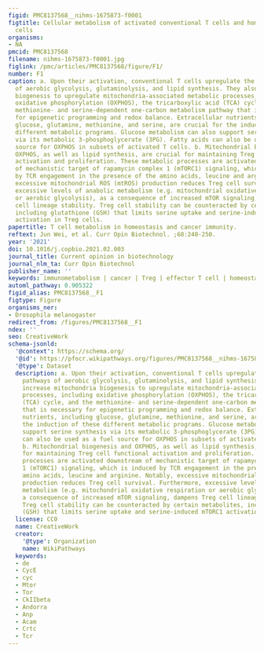 ```yaml
---
figid: PMC8137568__nihms-1675873-f0001
figtitle: Cellular metabolism of activated conventional T cells and homeostatic Treg
  cells
organisms:
- NA
pmcid: PMC8137568
filename: nihms-1675873-f0001.jpg
figlink: /pmc/articles/PMC8137568/figure/F1/
number: F1
caption: a. Upon their activation, conventional T cells upregulate the metabolic pathways
  of aerobic glycolysis, glutaminolysis, and lipid synthesis. They also increase mitochondria
  biogenesis to upregulate mitochondria-associated metabolic processes, including
  oxidative phosphorylation (OXPHOS), the tricarboxylic acid (TCA) cycle, and the
  methionine- and serine-dependent one-carbon metabolism pathway that is necessary
  for epigenetic programming and redox balance. Extracellular nutrients, including
  glucose, glutamine, methionine, and serine, are crucial for the induction of these
  different metabolic programs. Glucose metabolism can also support serine synthesis
  via its metabolic 3-phosphoglycerate (3PG). Fatty acids can also be used as a fuel
  source for OXPHOS in subsets of activated T cells. b. Mitochondrial biogenesis and
  OXPHOS, as well as lipid synthesis, are crucial for maintaining Treg cell functional
  activation and proliferation. These metabolic processes are activated downstream
  of mechanistic target of rapamycin complex 1 (mTORC1) signaling, which is induced
  by TCR engagement in the presence of the amino acids, leucine and arginine. Notably,
  excessive mitochondrial ROS (mtROS) production reduces Treg cell survival. Furthermore,
  excessive levels of anabolic metabolism (e.g. mitochondrial oxidative respiration
  or aerobic glycolysis), as a consequence of increased mTOR signaling, dampens Treg
  cell lineage stability. Treg cell stability can be counteracted by certain metabolites,
  including glutathione (GSH) that limits serine uptake and serine-induced mTORC1
  activation in Treg cells.
papertitle: T cell metabolism in homeostasis and cancer immunity.
reftext: Jun Wei, et al. Curr Opin Biotechnol. ;68:240-250.
year: '2021'
doi: 10.1016/j.copbio.2021.02.003
journal_title: Current opinion in biotechnology
journal_nlm_ta: Curr Opin Biotechnol
publisher_name: ''
keywords: immunometabolism | cancer | Treg | effector T cell | homeostasis
automl_pathway: 0.905322
figid_alias: PMC8137568__F1
figtype: Figure
organisms_ner:
- Drosophila melanogaster
redirect_from: /figures/PMC8137568__F1
ndex: ''
seo: CreativeWork
schema-jsonld:
  '@context': https://schema.org/
  '@id': https://pfocr.wikipathways.org/figures/PMC8137568__nihms-1675873-f0001.html
  '@type': Dataset
  description: a. Upon their activation, conventional T cells upregulate the metabolic
    pathways of aerobic glycolysis, glutaminolysis, and lipid synthesis. They also
    increase mitochondria biogenesis to upregulate mitochondria-associated metabolic
    processes, including oxidative phosphorylation (OXPHOS), the tricarboxylic acid
    (TCA) cycle, and the methionine- and serine-dependent one-carbon metabolism pathway
    that is necessary for epigenetic programming and redox balance. Extracellular
    nutrients, including glucose, glutamine, methionine, and serine, are crucial for
    the induction of these different metabolic programs. Glucose metabolism can also
    support serine synthesis via its metabolic 3-phosphoglycerate (3PG). Fatty acids
    can also be used as a fuel source for OXPHOS in subsets of activated T cells.
    b. Mitochondrial biogenesis and OXPHOS, as well as lipid synthesis, are crucial
    for maintaining Treg cell functional activation and proliferation. These metabolic
    processes are activated downstream of mechanistic target of rapamycin complex
    1 (mTORC1) signaling, which is induced by TCR engagement in the presence of the
    amino acids, leucine and arginine. Notably, excessive mitochondrial ROS (mtROS)
    production reduces Treg cell survival. Furthermore, excessive levels of anabolic
    metabolism (e.g. mitochondrial oxidative respiration or aerobic glycolysis), as
    a consequence of increased mTOR signaling, dampens Treg cell lineage stability.
    Treg cell stability can be counteracted by certain metabolites, including glutathione
    (GSH) that limits serine uptake and serine-induced mTORC1 activation in Treg cells.
  license: CC0
  name: CreativeWork
  creator:
    '@type': Organization
    name: WikiPathways
  keywords:
  - de
  - CycE
  - cyc
  - Mtor
  - Tor
  - CkIIbeta
  - Andorra
  - Anp
  - Acam
  - Crtc
  - Tcr
---
```

